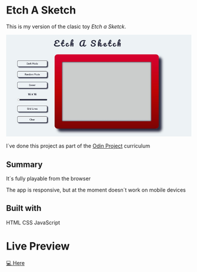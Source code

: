 # Etch A Sketch

This is my version of the clasic toy _Etch a Sketck_.

![Screenshot](./img/screenshot.jpg)

I´ve done this project as part of the [Odin Project](https://www.theodinproject.com/lessons/foundations-etch-a-sketch) curriculum

## Summary

It´s fully playable from the browser

The app is responsive, but at the moment doesn´t work on mobile devices

## Built with

HTML
CSS
JavaScript

# Live Preview

[💻 Here](https://noasalgado.github.io/Etch-A-Sketch/)
